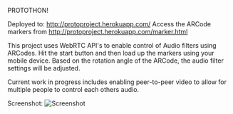 PROTOTHON!

Deployed to: http://protoproject.herokuapp.com/
Access the ARCode markers from http://protoproject.herokuapp.com/marker.html

This project uses WebRTC API's to enable control of Audio filters using ARCodes. Hit the start button and then load up
the markers using your mobile device. Based on the rotation angle of the ARCode, the audio filter settings will be adjusted.

Current work in progress includes enabling peer-to-peer video to allow for multiple people to control each others 
audio.

Screenshot:
![Screenshot](screenshot.png)

